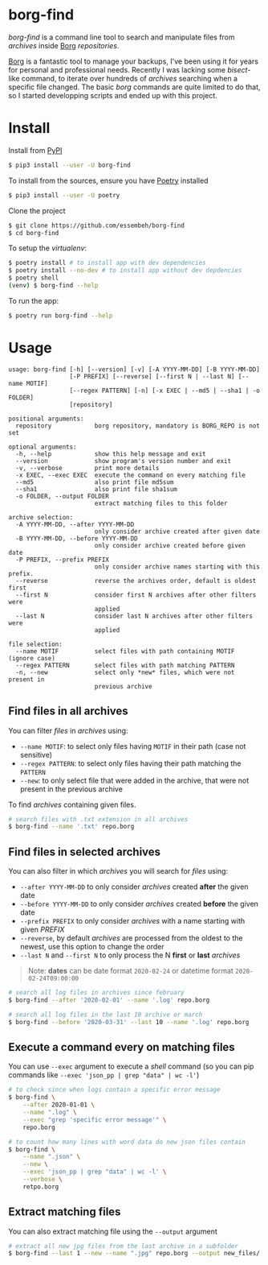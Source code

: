 # borg-find

*borg-find* is a command line tool to search and manipulate files from *archives* inside [Borg](https://borgbackup.readthedocs.io) *repositories*.


[Borg](https://borgbackup.readthedocs.io) is a fantastic tool to manage your backups, I've been using it for years for personal and professional needs.
Recently I was lacking some *bisect*-like command, to iterate over hundreds of *archives* searching when a specific file changed.
The basic *borg* commands are quite limited to do that, so I started developping scripts and ended up with this project.



# Install

Install from [PyPI](https://pypi.org/borg-find)
```sh
$ pip3 install --user -U borg-find
```


To install from the sources, ensure you have [Poetry](https://python-poetry.org) installed
```sh
$ pip3 install --user -U poetry
```

Clone the project
```sh
$ git clone https://github.com/essembeh/borg-find
$ cd borg-find
```

To setup the *virtualenv*:
```sh
$ poetry install # to install app with dev dependencies
$ poetry install --no-dev # to install app without dev depdencies
$ poetry shell
(venv) $ borg-find --help
```

To run the app:
```sh
$ poetry run borg-find --help
```

# Usage

```
usage: borg-find [-h] [--version] [-v] [-A YYYY-MM-DD] [-B YYYY-MM-DD]
                 [-P PREFIX] [--reverse] [--first N | --last N] [--name MOTIF]
                 [--regex PATTERN] [-n] [-x EXEC | --md5 | --sha1 | -o FOLDER]
                 [repository]

positional arguments:
  repository            borg repository, mandatory is BORG_REPO is not set

optional arguments:
  -h, --help            show this help message and exit
  --version             show program's version number and exit
  -v, --verbose         print more details
  -x EXEC, --exec EXEC  execute the command on every matching file
  --md5                 also print file md5sum
  --sha1                also print file sha1sum
  -o FOLDER, --output FOLDER
                        extract matching files to this folder

archive selection:
  -A YYYY-MM-DD, --after YYYY-MM-DD
                        only consider archive created after given date
  -B YYYY-MM-DD, --before YYYY-MM-DD
                        only consider archive created before given date
  -P PREFIX, --prefix PREFIX
                        only consider archive names starting with this prefix.
  --reverse             reverse the archives order, default is oldest first
  --first N             consider first N archives after other filters were
                        applied
  --last N              consider last N archives after other filters were
                        applied

file selection:
  --name MOTIF          select files with path containing MOTIF (ignore case)
  --regex PATTERN       select files with path matching PATTERN
  -n, --new             select only *new* files, which were not present in
                        previous archive
```

## Find files in all archives

You can filter *files* in *archives* using:
* `--name MOTIF`: to select only files having `MOTIF` in their path (case not sensitive)
* `--regex PATTERN`: to select only files having their path matching the `PATTERN`
* `--new`: to only select file that were added in the archive, that were not present in the previous archive


To find *archives* containing given files. 
```sh
# search files with .txt extension in all archives
$ borg-find --name '.txt' repo.borg
```

## Find files in selected archives

You can also filter in which *archives* you will search for *files* using:
* `--after YYYY-MM-DD` to only consider *archives* created **after** the given date
* `--before YYYY-MM-DD` to only consider *archives* created **before** the given date
* `--prefix PREFIX` to only consider *archives* with a name starting with given *PREFIX*
* `--reverse`, by default *archives* are processed from the oldest to the newest, use this option to change the order
* `--last N` and `--first N` to only process the N **first** or **last** *archives*

> Note: **dates** can be date format `2020-02-24` or datetime format `2020-02-24T09:00:00`

```sh
# search all log files in archives since february
$ borg-find --after '2020-02-01' --name '.log' repo.borg

# search all log files in the last 10 archive or march
$ borg-find --before '2020-03-31' --last 10 --name '.log' repo.borg
```

## Execute a command every on matching files

You can use `--exec` argument to execute a *shell* command (so you can pip commands like `--exec 'json_pp | grep "data" | wc -l'`)
```sh
# to check since when logs contain a specific error message
$ borg-find \
    --after 2020-01-01 \
    --name ".log" \
    --exec "grep 'specific error message'" \
    repo.borg

# to count how many lines with word data do new json files contain
$ borg-find \
    --name ".json" \
    --new \
    --exec 'json_pp | grep "data" | wc -l' \
    --verbose \
    retpo.borg
```

## Extract matching files

You can also extract matching file using the `--output` argument
```sh
# extract all new jpg files from the last archive in a subfolder
$ borg-find --last 1 --new --name ".jpg" repo.borg --output new_files/
```


